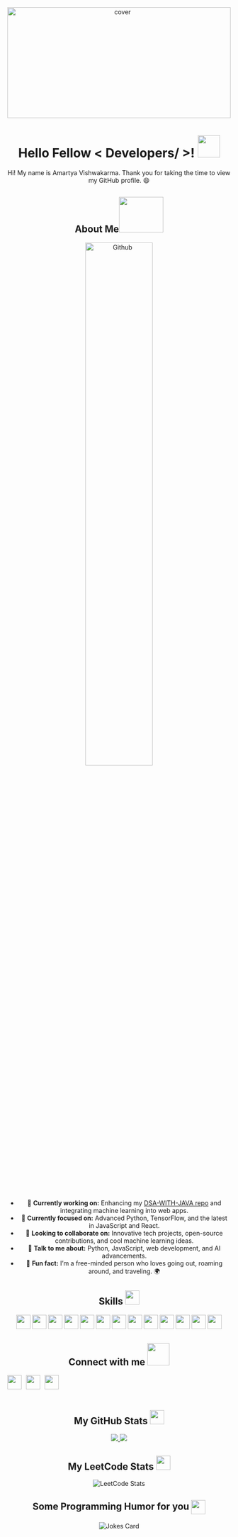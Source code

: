 <div align="center">
  <img width="100%" height="250px" src="https://raw.githubusercontent.com/rahulbanerjee26/githubProfileReadmeGenerator/main/banners/banner7.png" alt="cover" />
</div>

<div align="center">
  <h1> Hello Fellow < Developers/ >! <img src="https://raw.githubusercontent.com/rahulbanerjee26/githubProfileReadmeGenerator/main/gifs/wave.gif" width="50px" height="50px"> </h1>
</div>

<div align="center" size='20px'> 
  Hi! My name is Amartya Vishwakarma. Thank you for taking the time to view my GitHub profile. 😄
</div>

<div align="center">
  <h2> 
    About Me<img src="https://raw.githubusercontent.com/rahulbanerjee26/githubProfileReadmeGenerator/main/gifs/eatSleepCodeRepeat.gif" width="100px" height="80px" >
  </h2>
</div>

<div align="center">
  <img width="55%" align="center" alt="Github" src="https://raw.githubusercontent.com/rahulbanerjee26/githubProfileReadmeGenerator/47a1a7b035154ce002fffc42e803b6ca8acbc4f3/gifs/git-header.svg" />
</div>

<div align="center">
  <ul>
    <li>🔭 <b>Currently working on:</b> Enhancing my <a href="https://github.com/Amartya-007/DSA-WITH-JAVA">DSA-WITH-JAVA repo</a> and integrating machine learning into web apps.</li>
    <li>🌱 <b>Currently focused on:</b> Advanced Python, TensorFlow, and the latest in JavaScript and React.</li>
    <li>👯 <b>Looking to collaborate on:</b> Innovative tech projects, open-source contributions, and cool machine learning ideas.</li>
    <li>💬 <b>Talk to me about:</b> Python, JavaScript, web development, and AI advancements.</li>
    <li>🧠 <b>Fun fact:</b> I’m a free-minded person who loves going out, roaming around, and traveling. 🌍</li>
  </ul>
</div>

<div align="center">
  <h2> Skills <img src="https://raw.githubusercontent.com/rahulbanerjee26/githubProfileReadmeGenerator/main/gifs/code.gif" width="32px" height="32px"> </h2>
</div>
<div align="center">
  <a href="https://github.com/Amartya-007?tab=repositories&q=&type=&language=python&sort="><img width="32px" height="32px" src="https://raw.githubusercontent.com/rahulbanerjee26/githubAboutMeGenerator/main/icons/python.svg"></a>
  <a href="https://github.com/Amartya-007?tab=repositories&q=&type=&language=javascript&sort="><img width="32px" height="32px" src="https://raw.githubusercontent.com/rahulbanerjee26/githubAboutMeGenerator/main/icons/javascript.svg"></a>
  <a href="https://github.com/Amartya-007?tab=repositories&q=&type=&language=c&sort="><img width="32px" height="32px" src="https://raw.githubusercontent.com/rahulbanerjee26/githubAboutMeGenerator/main/icons/c.svg"></a>
  <a href="https://github.com/Amartya-007?tab=repositories&q=&type=&language=cpp&sort="><img width="32px" height="32px" src="https://raw.githubusercontent.com/rahulbanerjee26/githubAboutMeGenerator/main/icons/cpp.svg"></a>
  <a href="https://github.com/Amartya-007?tab=repositories&q=&type=&language=sqlite&sort="><img width="32px" height="32px" src="https://raw.githubusercontent.com/rahulbanerjee26/githubAboutMeGenerator/main/icons/sqlite.svg"></a>
  <a href="https://github.com/Amartya-007?tab=repositories&q=&type=&language=html&sort="><img width="32px" height="32px" src="https://raw.githubusercontent.com/rahulbanerjee26/githubAboutMeGenerator/main/icons/html.svg"></a>
  <a href="https://github.com/Amartya-007?tab=repositories&q=&type=&language=css&sort="><img width="32px" height="32px" src="https://raw.githubusercontent.com/rahulbanerjee26/githubAboutMeGenerator/main/icons/css.svg"></a>
  <a href="https://github.com/Amartya-007?tab=repositories&q=&type=&language=java&sort="><img width="32px" height="32px" src="https://raw.githubusercontent.com/rahulbanerjee26/githubAboutMeGenerator/main/icons/java.svg"></a>
  <a href="https://github.com/Amartya-007?tab=repositories&q=&type=&language=github&sort="><img width="32px" height="32px" src="https://raw.githubusercontent.com/rahulbanerjee26/githubAboutMeGenerator/main/icons/github.svg"></a>
  <a href="https://github.com/Amartya-007?tab=repositories&q=&type=&language=hackerrank&sort="><img width="32px" height="32px" src="https://raw.githubusercontent.com/rahulbanerjee26/githubAboutMeGenerator/main/icons/hackerrank.svg"></a>
  <a href="https://github.com/Amartya-007?tab=repositories&q=&type=&language=mongodb&sort="><img width="32px" height="32px" src="https://raw.githubusercontent.com/rahulbanerjee26/githubAboutMeGenerator/main/icons/mongodb.svg"></a>
  <a href="https://github.com/Amartya-007?tab=repositories&q=&type=&language=reactjs&sort="><img width="32px" height="32px" src="https://raw.githubusercontent.com/rahulbanerjee26/githubAboutMeGenerator/main/icons/reactjs.svg"></a>
  <a href="https://github.com/Amartya-007?tab=repositories&q=&type=&language=tensorflow&sort="><img width="32px" height="32px" src="https://raw.githubusercontent.com/rahulbanerjee26/githubAboutMeGenerator/main/icons/tensorflow.svg"></a>
</div>

<div align="center">
  <h2>Connect with me <img src="https://raw.githubusercontent.com/rahulbanerjee26/githubProfileReadmeGenerator/main/gifs/handShake.gif" width="50px" height="50px"> </h2>
</div>
<div align="center" style="display: flex; gap: 10px; align-items: center;">
  <a href="https://www.linkedin.com/in/amartya-vishwakarma-bbaa39241/">
    <img width="32px" src="https://raw.githubusercontent.com/rahulbanerjee26/githubAboutMeGenerator/main/icons/linked-in-alt.svg" />
  </a> 
  <a href="https://github.com/Amartya-007">
    <img width="32px" src="https://raw.githubusercontent.com/rahulbanerjee26/githubAboutMeGenerator/main/icons/github.svg" />
  </a>
  <a href="mailto:Amartya1820@gmail.com">
    <img width="32px" src="https://img.icons8.com/?size=100&id=EgRndDDLh8kS&format=png&color=000000" />
  </a>
</div>

<br>

<div align="center">
  <h2> My GitHub Stats <img src="https://raw.githubusercontent.com/rahulbanerjee26/githubProfileReadmeGenerator/main/gifs/github.gif" width="32px" height="32px"> </h2>
</div>
<div align="center">
  <a href="https://github.com/Amartya-007/github-readme-stats">
    <img src="https://github-readme-stats.vercel.app/api?username=Amartya-007&count_private=true&show_icons=true&theme=dark" />
  </a>
  <a href="https://github.com/anuraghazra/convoychat">
    <img src="https://github-readme-stats.vercel.app/api/top-langs/?username=Amartya-007&theme=dark" />
  </a>
</div>

<div align="center">
  <h2> My LeetCode Stats <img src="https://github.com/user-attachments/assets/a15a72a9-26a5-4e10-8a51-7c202b0d3855" width="32px" height="32px"> </h2>
</div>

<div align="center">
  
  ![LeetCode Stats](https://leetcard.jacoblin.cool/Amartya_Vishwakarma?theme=dark&font=Abel)
</div>

<div align="center">
  <h2> Some Programming Humor for you <img align="center" src="https://raw.githubusercontent.com/rahulbanerjee26/githubProfileReadmeGenerator/main/gifs/winkFace.gif" width="32px" height="32px"></h2>
</div>

<div align="center">
  
  ![Jokes Card](https://readme-jokes.vercel.app/api?theme=tokyonight)
</div>
